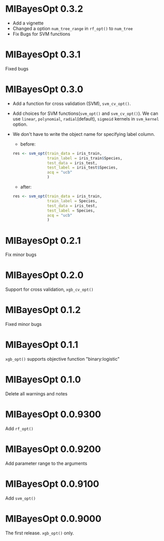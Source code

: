 # MlBayesOpt 0.3.2
- Add a vignette
- Changed a option `num_tree_range` in `rf_opt()` to `num_tree`
- Fix Bugs for SVM functions

# MlBayesOpt 0.3.1
Fixed bugs

# MlBayesOpt 0.3.0
- Add a function for cross validation (SVM), `svm_cv_opt()`.
- Add choices for SVM functions(`svm_opt()` and `svm_cv_opt()`). We can use `linear`, `polynomial`, `radial`(default), `sigmoid` kernels in `svm_kernel` option.
- We don't have to write the object name for specifying label column.
    - before:
    
    ```R
    res <- svm_opt(train_data = iris_train,
                   train_label = iris_train$Species,
                   test_data = iris_test,
                   test_label = iris_test$Species,
                   acq = "ucb"
                   )
    ```

    - after:
    
    ```R
    res <- svm_opt(train_data = iris_train,
                   train_label = Species,
                   test_data = iris_test,
                   test_label = Species,
                   acq = "ucb"
                   )
    ```

# MlBayesOpt 0.2.1
Fix minor bugs

# MlBayesOpt 0.2.0
Support for cross validation, `xgb_cv_opt()`

# MlBayesOpt 0.1.2
Fixed minor bugs

# MlBayesOpt 0.1.1
`xgb_opt()` supports objective function "binary:logistic"

# MlBayesOpt 0.1.0
Delete all warnings and notes

# MlBayesOpt 0.0.9300
Add `rf_opt()`

# MlBayesOpt 0.0.9200
Add parameter range to the arguments

# MlBayesOpt 0.0.9100
Add `svm_opt()`

# MlBayesOpt 0.0.9000
The first release. `xgb_opt()` only.
